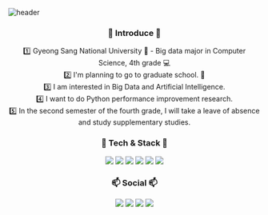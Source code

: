 ![header](https://capsule-render.vercel.app/api?type=wave&color=auto&height=300&section=header&text=Welcome&fontSize=90)

<h3 align = "center"><b> 🙌 Introduce 🙌 </b></h3>
<div align = "center">
1️⃣ Gyeong Sang National University 🏫 - Big data major in Computer Science, 4th grade 💻
</div>
<div align = "center">
2️⃣ I'm planning to go to graduate school. 🚀
</div>
<div align = "center">
3️⃣ I am interested in Big Data and Artificial Intelligence.
</div>
<div align = "center">
4️⃣ I want to do Python performance improvement research.
</div>
<div align = "center">
5️⃣ In the second semester of the fourth grade, I will take a leave of absence and study supplementary studies.
</div>
<h3 align = "center"><b> 📖 Tech & Stack 📖 </b></h3>
<div align = "center">
 <img src = "https://img.shields.io/badge/Python-3766AB?style=flat-square&logo=Python&logoColor=white"/></a>
 <img src = "https://img.shields.io/badge/C-A8B9CC?style=flat-square&logo=C&logoColor=white"/></a>
 <img src = "https://img.shields.io/badge/Tensorflow-FF6F00?style=flat-square&logo=Tensorflow&logoColor=white"/></a>
 <img src = "https://img.shields.io/badge/HTML5-E34F26?style=flat-square&logo=HTML5&logoColor=white"/></a> 
 <img src = "https://img.shields.io/badge/CSS3-1572B6?style=flat-square&logo=CSS3&logoColor=white"/></a>
 <img src = "https://img.shields.io/badge/JavaScript-F7DF1E?style=flat-square&logo=JavaScript&logoColor=white"/></a>
</div>

<h3 align = "center"><b> 📫 Social 📫 </b></h3>
<div align = "center">
 <a href = "mailto:kinggodeasy000624@gmail.com"><img src="https://img.shields.io/badge/Gmail-d14836?style=flat-  square&logo=Gmail&logoColor=white&link=kinggodeasy000624@gmail.com"/></a>
 <a href = "https://velog.io/@show000624"><img src="https://img.shields.io/badge/Tech%20Blog-11B48A?style=flat-square&logo =Vimeo&logoColor=white&link=https://velog.io/@show000624"/></a>
<a href="https://twitter.com/kinggoedasy"><img src="https://img.shields.io/badge/Twitter%20-1DA1F2?style=flat-square&logo=Twitter&logoColor=white&link=https://twitter.com/kinggoedasy"/></a>
<a href= "https://www.notion.so/Lee-Jihoon-7acbc4147201450786ddabe95920148d"><img src="https://img.shields.io/badge/Notion%20-000000?style=flat-square&logo=Notion&logoColor=white&link=https://www.notion.so/Lee-Jihoon-7acbc4147201450786ddabe95920148d"/></a>
</div>
